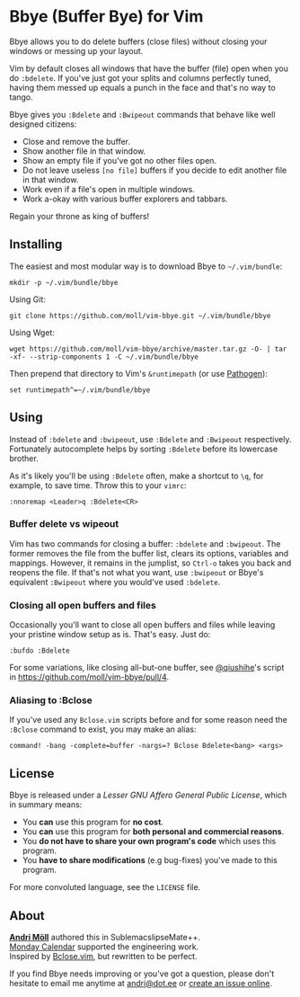 Bbye (Buffer Bye) for Vim
==========================
Bbye allows you to do delete buffers (close files) without closing your windows or messing up your layout.

Vim by default closes all windows that have the buffer (file) open when you do `:bdelete`.  If you've just got your splits and columns perfectly tuned, having them messed up equals a punch in the face and that's no way to tango.

Bbye gives you `:Bdelete` and `:Bwipeout` commands that behave like well designed citizens:

- Close and remove the buffer.
- Show another file in that window.
- Show an empty file if you've got no other files open.
- Do not leave useless `[no file]` buffers if you decide to edit another file in that window.
- Work even if a file's open in multiple windows.
- Work a-okay with various buffer explorers and tabbars.

Regain your throne as king of buffers!


Installing
----------
The easiest and most modular way is to download Bbye to `~/.vim/bundle`:
```
mkdir -p ~/.vim/bundle/bbye
```

Using Git:
```
git clone https://github.com/moll/vim-bbye.git ~/.vim/bundle/bbye
```

Using Wget:
```
wget https://github.com/moll/vim-bbye/archive/master.tar.gz -O- | tar -xf- --strip-components 1 -C ~/.vim/bundle/bbye
```

Then prepend that directory to Vim's `&runtimepath` (or use [Pathogen](https://github.com/tpope/vim-pathogen)):
```
set runtimepath^=~/.vim/bundle/bbye
```


Using
-----
Instead of `:bdelete` and `:bwipeout`, use `:Bdelete` and `:Bwipeout` respectively. Fortunately autocomplete helps by sorting `:Bdelete` before its lowercase brother.

As it's likely you'll be using `:Bdelete` often, make a shortcut to `\q`, for example, to save time. Throw this to your `vimrc`:
```
:nnoremap <Leader>q :Bdelete<CR>
```

### Buffer delete vs wipeout
Vim has two commands for closing a buffer: `:bdelete` and `:bwipeout`. The former removes the file from the buffer list, clears its options, variables and mappings. However, it remains in the jumplist, so `Ctrl-o` takes you back and reopens the file. If that's not what you want, use `:bwipeout` or Bbye's equivalent `:Bwipeout` where you would've used `:bdelete`.

### Closing all open buffers and files
Occasionally you'll want to close all open buffers and files while leaving your pristine window setup as is. That's easy. Just do:
```
:bufdo :Bdelete
```

For some variations, like closing all-but-one buffer, see [@qiushihe](https://github.com/qiushihe)'s script in https://github.com/moll/vim-bbye/pull/4.

### Aliasing to :Bclose
If you've used any `Bclose.vim` scripts before and for some reason need the `:Bclose` command to exist, you may make an alias:
```
command! -bang -complete=buffer -nargs=? Bclose Bdelete<bang> <args>
```


License
-------
Bbye is released under a *Lesser GNU Affero General Public License*, which in summary means:

- You **can** use this program for **no cost**.
- You **can** use this program for **both personal and commercial reasons**.
- You **do not have to share your own program's code** which uses this program.
- You **have to share modifications** (e.g bug-fixes) you've made to this program.

For more convoluted language, see the `LICENSE` file.


About
-----
**[Andri Möll](http://themoll.com)** authored this in SublemacslipseMate++.  
[Monday Calendar](https://mondayapp.com) supported the engineering work.  
Inspired by [Bclose.vim](http://vim.wikia.com/wiki/VimTip165), but rewritten to be perfect.

If you find Bbye needs improving or you've got a question, please don't hesitate to email me anytime at andri@dot.ee or [create an issue online](https://github.com/moll/vim-bbye/issues).
